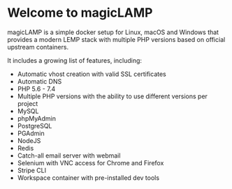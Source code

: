 # Welcome to magicLAMP

magicLAMP is a simple docker setup for Linux, macOS and Windows that provides a modern LEMP stack with multiple PHP versions based on official upstream containers.

It includes a growing list of features, including:

- Automatic vhost creation with valid SSL certificates
- Automatic DNS
- PHP 5.6 - 7.4
- Multiple PHP versions with the ability to use different versions per project
- MySQL
- phpMyAdmin
- PostgreSQL
- PGAdmin
- NodeJS
- Redis
- Catch-all email server with webmail
- Selenium with VNC access for Chrome and Firefox
- Stripe CLI
- Workspace container with pre-installed dev tools
